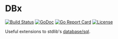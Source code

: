 # DBx

[![Build Status](https://travis-ci.org/bsm/dbx.png?branch=master)](https://travis-ci.org/bsm/dbx)
[![GoDoc](https://godoc.org/github.com/bsm/dbx?status.png)](http://godoc.org/github.com/bsm/dbx)
[![Go Report Card](https://goreportcard.com/badge/github.com/bsm/dbx)](https://goreportcard.com/report/github.com/bsm/dbx)
[![License](https://img.shields.io/badge/License-Apache%202.0-blue.svg)](https://opensource.org/licenses/Apache-2.0)

Useful extensions to stdlib's [database/sql](https://golang.org/pkg/database/sql).
